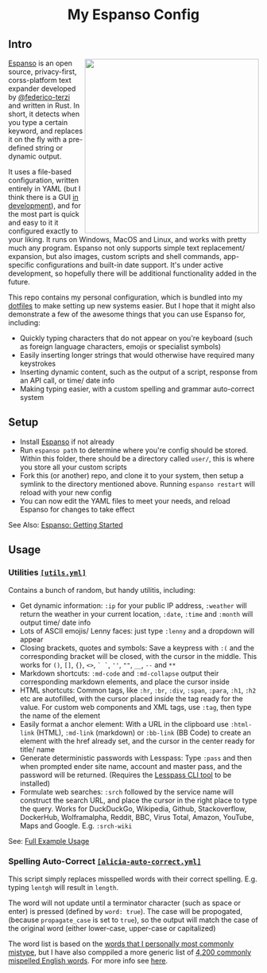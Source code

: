 
<h1 align="center">My Espanso Config</h1>

## Intro

<img align="right" width="350" src="https://i.ibb.co/0GTVC02/espanso-octocat.png">

[Espanso](https://espanso.org/) is an open source, privacy-first, corss-platform text expander developed by [@federico-terzi](https://github.com/federico-terzi) and written in Rust. In short, it detects when you type a certain keyword, and replaces it on the fly with a pre-defined string or dynamic output.

It uses a file-based configuration, written entirely in YAML (but I think there is a GUI [in development](https://github.com/federico-terzi/espanso/issues/255)), and for the most part is quick and easy to it it configured exactly to your liking. It runs on Windows, MacOS and Linux, and works with pretty much any program. Espanso not only supports simple text replacement/ expansion, but also images, custom scripts and shell commands, app-specific configurations and built-in date support. It's under active development, so hopefully there will be additional functionality added in the future. 

This repo contains my personal configuration, which is bundled into my [dotfiles](https://github.com/Lissy93/dotfiles) to make setting up new systems easier. But I hope that it might also demonstrate a few of the awesome things that you can use Espanso for, including:
- Quickly typing characters that do not appear on you're keyboard (such as foreign language characters, emojis or specialist symbols)
- Easily inserting longer strings that would otherwise have required many keystrokes
- Inserting dynamic content, such as the output of a script, response from an API call, or time/ date info
- Making typing easier, with a custom spelling and grammar auto-correct system

## Setup

- Install [Espanso](https://espanso.org/install/) if not already
- Run `espanso path` to determine where you're config should be stored. Within this folder, there should be a directory called `user/`, this is where you store all your custom scripts
- Fork this (or another) repo, and clone it to your system, then setup a symlink to the directory mentioned above. Running `espanso restart` will reload with your new config
- You can now edit the YAML files to meet your needs, and reload Espanso for changes to take effect

See Also: [Espanso: Getting Started](https://espanso.org/docs/get-started/)

## Usage 

### Utilities [`[utils.yml]`](https://github.com/Lissy93/espanso-config/blob/master/utils.yml)

Contains a bunch of random, but handy utilitis, including:
- Get dynamic information: `:ip` for your public IP address, `:weather` will return the weather in your current location, `:date`, `:time` and `:month` will output time/ date info
- Lots of ASCII emojis/ Lenny faces: just type `:lenny` and a dropdown will appear
- Closing brackets, quotes and symbols: Save a keypress with `:(` and the corresponding bracket will be closed, with the cursor in the middle. This works for `()`, `[]`, `{}`, `<>`, `` ` ` ``, `''`, `""`, `__`, `--` and `**`
- Markdown shortcuts: `:md-code` and `:md-collapse` output their corresponding markdown elements, and place the cursor inside
- HTML shortcuts: Common tags, like `:hr`, `:br`, `:div`, `:span`, `:para`, `:h1`, `:h2` etc are autofilled, with the cursor placed inside the tag ready for the value. For custom web components and XML tags, use `:tag`, then type the name of the element
- Easily format a anchor element: With a URL in the clipboard use `:html-link` (HTML), `:md-link` (markdown) or `:bb-link` (BB Code) to create an element with the href already set, and the cursor in the center ready for title/ name
- Generate deterministic passwords with Lesspass: Type `:pass` and then when prompted ender site name, account and master pass, and the password will be returned. (Requires the [Lesspass CLI tool](https://github.com/lesspass/lesspass/tree/master/cli) to be installed)
- Formulate web searches: `:srch` followed by the service name will construct the search URL, and place the cursor in the right place to type the query. Works for DuckDuckGo, Wikipedia, Github, Stackoverflow, DockerHub, Wolframalpha, Reddit, BBC, Virus Total, Amazon, YouTube, Maps and Google. E.g. `:srch-wiki`

See: [Full Example Usage](https://listed.to/p/SCECNfepuR) 


### Spelling Auto-Correct [`[alicia-auto-correct.yml]`](https://github.com/Lissy93/espanso-config/blob/master/alicia-auto-correct.yml)

This script simply replaces misspelled words with their correct spelling. E.g. typing `lentgh` will result in `length`.

The word will not update until a terminator character (such as space or enter) is pressed (defined by `word: true`). The case will be propogated, (because `propagate_case` is set to `true`), so the output will match the case of the original word (either lower-case, upper-case or capitalized)

The word list is based on the [words that I personally most commonly mistype](https://listed.to/p/0zNFIsk6mk), but I have also comppiled a more generic list of [4,200 commonly mispelled English words](https://listed.to/p/nWcfB31ZTD). For more info see [here](https://listed.to/@lissy93/22944/spelling-auto-correct-system).


